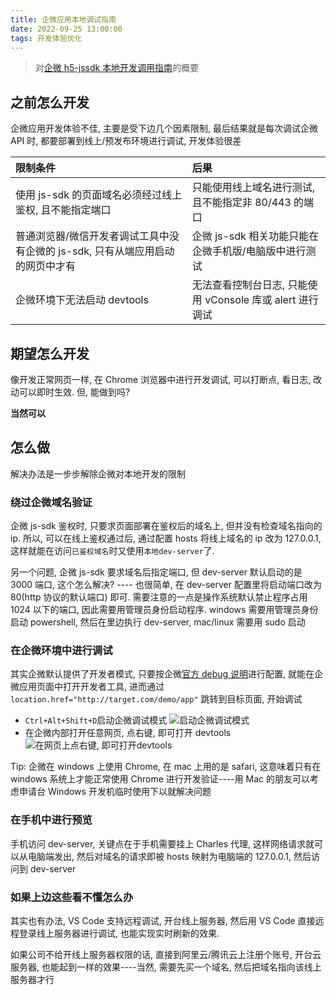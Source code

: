 ```yaml
---
title: 企微应用本地调试指南
date: 2022-09-25 13:00:00
tags: 开发体验优化
---
```


> 对[企微 h5-jssdk 本地开发调用指南](https://www.yaozeyuan.online/2021/10/20/2021/10/%E4%BC%81%E5%BE%AE%20h5-jssdk%20%E6%9C%AC%E5%9C%B0%E5%BC%80%E5%8F%91%E8%B0%83%E7%94%A8%E6%8C%87%E5%8D%97/)的概要

## 之前怎么开发

企微应用开发体验不佳, 主要是受下边几个因素限制, 最后结果就是每次调试企微 API 时, 都要部署到线上/预发布环境进行调试, 开发体验很差

| 限制条件                                                                       | 后果                                                      |
| :----------------------------------------------------------------------------- | :-------------------------------------------------------- |
| 使用 js-sdk 的页面域名必须经过线上鉴权, 且不能指定端口                         | 只能使用线上域名进行测试, 且不能指定非 80/443 的端口      |
| 普通浏览器/微信开发者调试工具中没有企微的 js-sdk, 只有从端应用启动的网页中才有 | 企微 js-sdk 相关功能只能在企微手机版/电脑版中进行测试     |
| 企微环境下无法启动 devtools                                                    | 无法查看控制台日志, 只能使用 vConsole 库或 alert 进行调试 |

## 期望怎么开发

像开发正常网页一样, 在 Chrome 浏览器中进行开发调试, 可以打断点, 看日志, 改动可以即时生效. 但, 能做到吗?

**当然可以**

## 怎么做

解决办法是一步步解除企微对本地开发的限制

### 绕过企微域名验证

企微 js-sdk 鉴权时, 只要求页面部署在鉴权后的域名上, 但并没有检查域名指向的 ip. 所以, 可以在线上鉴权通过后, 通过配置 hosts 将线上域名的 ip 改为 127.0.0.1, 这样就能在访问`已鉴权域名`时又使用`本地dev-server`了.

另一个问题, 企微 js-sdk 要求域名后指定端口, 但 dev-server 默认启动的是 3000 端口, 这个怎么解决? ---- 也很简单, 在 dev-server 配置里将启动端口改为 80(http 协议的默认端口) 即可. 需要注意的一点是操作系统默认禁止程序占用 1024 以下的端口, 因此需要用管理员身份启动程序. windows 需要用管理员身份启动 powershell, 然后在里边执行 dev-server, mac/linux 需要用 sudo 启动

### 在企微环境中进行调试

其实企微默认提供了开发者模式, 只要按企微[官方 debug 说明](https://developer.work.weixin.qq.com/document/path/90315#%E4%BC%81%E4%B8%9A%E5%BE%AE%E4%BF%A1Windows%E7%89%88%E6%9C%AC%E8%B0%83%E8%AF%95)进行配置, 就能在企微应用页面中打开开发者工具, 进而通过`location.href="http://target.com/demo/app"` 跳转到目标页面, 开始调试

- `Ctrl+Alt+Shift+D`启动企微调试模式
  ![启动企微调试模式](http://tva1.sinaimg.cn/large/007Yq4pTly1h6ij17qbwvj30o80ec40o.jpg)
- 在企微内部打开任意网页, 点右键, 即可打开 devtools
  ![在网页上点右键, 即可打开devtools](http://tva1.sinaimg.cn/large/007Yq4pTly1h6ij3xpw5jj310g0o7h14.jpg)

Tip: 企微在 windows 上使用 Chrome, 在 mac 上用的是 safari, 这意味着只有在 windows 系统上才能正常使用 Chrome 进行开发验证----用 Mac 的朋友可以考虑申请台 Windows 开发机临时使用下以就解决问题

### 在手机中进行预览

手机访问 dev-server, 关键点在于手机需要挂上 Charles 代理, 这样网络请求就可以从电脑端发出, 然后对域名的请求即被 hosts 映射为电脑端的 127.0.0.1, 然后访问到 dev-server

### 如果上边这些看不懂怎么办

其实也有办法, VS Code 支持远程调试, 开台线上服务器, 然后用 VS Code 直接远程登录线上服务器进行调试, 也能实现实时刷新的效果.

如果公司不给开线上服务器权限的话, 直接到阿里云/腾讯云上注册个账号, 开台云服务器, 也能起到一样的效果----当然, 需要先买一个域名, 然后把域名指向该线上服务器才行
